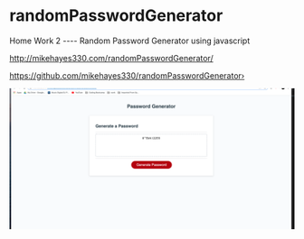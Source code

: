# randomPasswordGenerator


Home Work 2 ---- Random Password Generator using javascript 

http://mikehayes330.com/randomPasswordGenerator/

https://github.com/mikehayes330/randomPasswordGenerator›

![](ScreenShot.png)